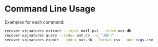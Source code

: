 # Command Line Usage

Examples for each command:

```bash
recover-signatures extract --input mail.pst --index out.db
recover-signatures query --index out.db --q "John"
recover-signatures export --index out.db --format csv --out sigs.csv
```
